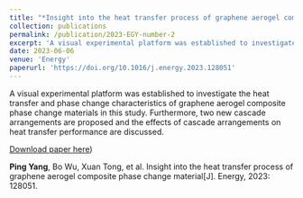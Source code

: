 ```yaml
---
title: "*Insight into the heat transfer process of graphene aerogel composite phase change material*"
collection: publications
permalink: /publication/2023-EGY-number-2
excerpt: 'A visual experimental platform was established to investigate the heat transfer and phase change characteristics of graphene aerogel composite phase change materials in this study. Furthermore, two new cascade arrangements are proposed and the effects of cascade arrangements on heat transfer performance are discussed.'
date: 2023-06-06
venue: 'Energy'
paperurl: 'https://doi.org/10.1016/j.energy.2023.128051'
---
```

A visual experimental platform was established to investigate the heat transfer and phase change characteristics of graphene aerogel composite phase change materials in this study. Furthermore, two new cascade arrangements are proposed and the effects of cascade arrangements on heat transfer performance are discussed.

[Download paper here](https://doi.org/10.1016/j.energy.2023.128051))

**Ping Yang**, Bo Wu, Xuan Tong, et al. Insight into the heat transfer process of graphene aerogel composite phase change material[J]. Energy, 2023: 128051. 
